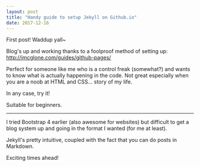 ```yaml
---
layout: post
title: "Handy guide to setup Jekyll on Github.io"
date: 2017-12-16
---
```



First post! Waddup yall~

Blog's up and working thanks to a foolproof method of setting up: http://jmcglone.com/guides/github-pages/

Perfect for someone like me who is a control freak (somewhat?) and wants to know what is actually happening in the code. Not great especially when you are a noob at HTML and CSS... story of my life.

In any case, try it!

Suitable for beginners.

---

I tried Bootstrap 4 earlier (also awesome for websites) but difficult to get a blog system up and going in the format I wanted (for me at least).

Jekyll's pretty intuitive, coupled with the fact that you can do posts in Markdown.

Exciting times ahead!